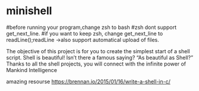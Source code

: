 # minishell
#before running your program,change zsh to bash
#zsh dont support get_next_line. 
#if you want to keep zsh, change get_next_line to readLine();readLine ->also support automatical upload of files.



The objective of this project is for you to create the simplest start of a shell script. Shell is beautiful! Isn’t there a famous saying? “As beautiful as Shell?” Thanks to all the shell projects, you will connect with the infinite power of Mankind Intelligence

amazing resourse https://brennan.io/2015/01/16/write-a-shell-in-c/
